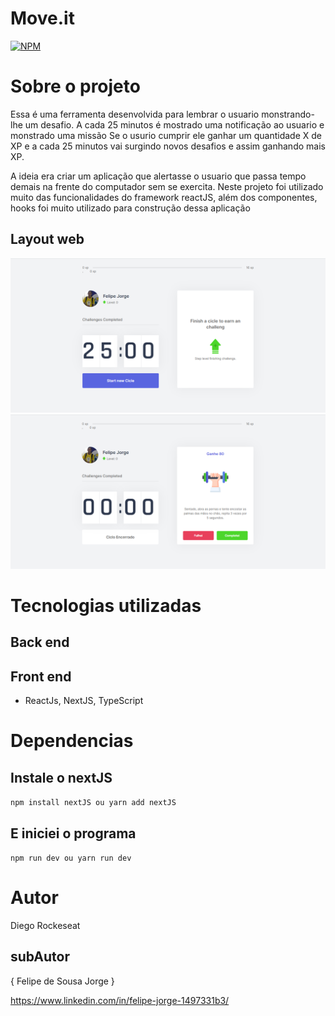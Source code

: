 # Move.it
[![NPM](https://img.shields.io/npm/l/react)](https://github.com/felipe-200/meu-site/blob/master/LICENSE) 

# Sobre o projeto

Essa é uma ferramenta desenvolvida para lembrar o usuario monstrando-lhe um desafio. A cada 25 minutos é mostrado uma notificação ao usuario e monstrado uma missão 
Se o usurio cumprir ele ganhar um quantidade X de XP e a cada 25 minutos vai surgindo novos desafios e assim ganhando mais XP.

A ideia era criar um aplicação que alertasse o usuario que passa tempo demais na frente do computador sem se exercita. 
Neste projeto foi utilizado muito das funcionalidades do framework reactJS, além dos componentes, hooks foi muito utilizado para construção dessa aplicação

## Layout web
![Web 1](https://github.com/felipe-200/moveit-next/blob/main/assets/web.png)
![Web 2](https://github.com/felipe-200/moveit-next/blob/main/assets/web1.png)


# Tecnologias utilizadas
## Back end
## Front end
- ReactJs, NextJS, TypeScript

# Dependencias
## Instale o nextJS 
`
npm install nextJS ou yarn add nextJS
`
## E iniciei o programa
`
npm run dev ou yarn run dev
`


# Autor
Diego Rockeseat
## subAutor
{ Felipe de Sousa Jorge }

https://www.linkedin.com/in/felipe-jorge-1497331b3/
